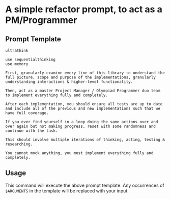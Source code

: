 # A simple refactor prompt, to act as a PM/Programmer

## Prompt Template

```
ultrathink

use sequentialthinking
use memory

First, granularly examine every line of this library to understand the full picture, scope and purpose of the implementations, granularly understanding interactions & higher-level functionality.

Then, act as a master Project Manager / Olympiad Programmer duo team to implement everything fully and completely.

After each implementation, you should ensure all tests are up to date and include all of the previous and new implementations such that we have full coverage.

If you ever find yourself in a loop doing the same actions over and over again but not making progress, reset with some randomness and continue with the task. 

This should involve multiple iterations of thinking, acting, testing & researching.

You cannot mock anything, you must implement everything fully and completely.

```

## Usage

This command will execute the above prompt template. Any occurrences of `$ARGUMENTS` in the template will be replaced with your input.
